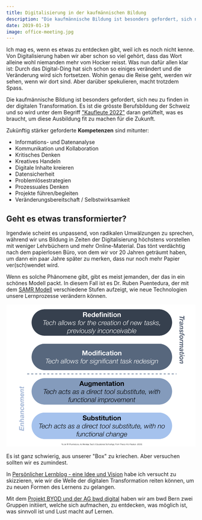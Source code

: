 ```yaml
---
title: Digitalisierung in der kaufmännischen Bildung
description: "Die kaufmännische Bildung ist besonders gefordert, sich neu zu finden in der digitalen Transformation. Zukünftig stärker geforderte Kompetenzen sind mitunter: Digitale Inhalte kreiren, Projekte führen, Kollaboration, etc."
date: 2019-01-19
image: office-meeting.jpg
---
```


Ich mag es, wenn es etwas zu entdecken gibt, weil ich es noch nicht kenne. Von Digitalisierung haben wir aber schon so viel gehört, dass das Wort alleine wohl niemanden mehr vom Hocker reisst. Was nun dafür allen klar ist: Durch das Digital-Ding hat sich schon so einiges verändert und die Veränderung wird sich fortsetzen. Wohin genau die Reise geht, werden wir sehen, wenn wir dort sind. Aber darüber spekulieren, macht trotzdem Spass.

Die kaufmännische Bildung ist besonders gefordert, sich neu zu finden in der digitalen Transformation. Es ist die grösste Berufsbildung der Schweiz und so wird unter dem Begriff ["Kaufleute 2022"](https://www.skkab.ch/de/kaufleute-2022) daran getüftelt, was es braucht, um diese Ausbildung fit zu machen für die Zukunft.

Zukünftig stärker geforderte **Kompetenzen** sind mitunter:

- Informations- und Datenanalyse
- Kommunikation und Kollaboration
- Kritisches Denken
- Kreatives Handeln
- Digitale Inhalte kreieren
- Datensicherheit
- Problemlösestrategien
- Prozessuales Denken
- Projekte führen/begleiten
- Veränderungsbereitschaft / Selbstwirksamkeit


## Geht es etwas transformierter?

Irgendwie scheint es unpassend, von radikalen Umwälzungen zu sprechen, während wir uns Bildung in Zeiten der Digitalisierung höchstens vorstellen mit weniger Lehrbüchern und mehr Online-Material. Das tönt verdächtig nach dem papierlosen Büro, von dem wir vor 20 Jahren geträumt haben, um dann ein paar Jahre später zu merken, dass nur noch mehr Papier ver(sch)wendet wird.

Wenn es solche Phänomene gibt, gibt es meist jemanden, der das in ein schönes Modell packt. In diesem Fall ist es Dr. Ruben Puentedura, der mit dem [SAMR Modell](http://hippasus.com/rrpweblog/archives/2015/10/SAMR_ABriefIntro.pdf) verschiedene Stufen aufzeigt, wie neue Technologien unsere Lernprozesse verändern können.

![SAMR Modell](SAMR-Modell.png)

Es ist ganz schwierig, aus unserer "Box" zu kriechen. Aber versuchen sollten wir es zumindest.

In [Persönlicher Lernblog - eine Idee und Vision](/persoenlicher-lernblog/) habe ich versucht zu skizzieren, wie wir die Welle der digitalen Transformation reiten können, um zu neuen Formen des Lernens zu gelangen.  

Mit dem [Projekt BYOD und der AG bwd digital](/projektstart-bring-your-own-device/) haben wir am bwd Bern zwei Gruppen initiiert, welche sich aufmachen, zu entdecken, was möglich ist, was sinnvoll ist und Lust macht auf Lernen.